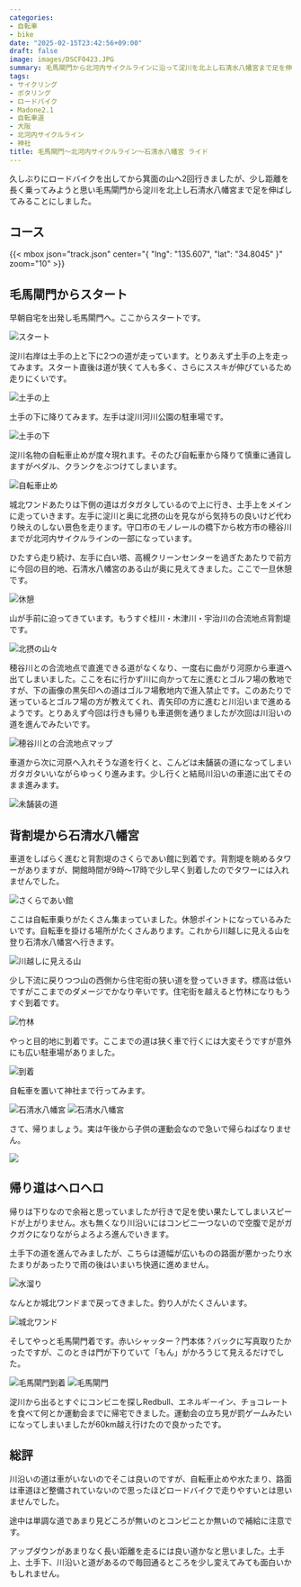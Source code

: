 ```yaml
---
categories:
- 自転車
- bike
date: "2025-02-15T23:42:56+09:00"
draft: false
image: images/DSCF0423.JPG
summary: 毛馬閘門から北河内サイクルラインに沿って淀川を北上し石清水八幡宮まで足を伸ばしてみることにしました。
tags:
- サイクリング
- ポタリング
- ロードバイク
- Madone2.1
- 自転車道
- 大阪
- 北河内サイクルライン
- 神社
title: 毛馬閘門～北河内サイクルライン～石清水八幡宮 ライド
---
```


久しぶりにロードバイクを出してから箕面の山へ2回行きましたが、少し距離を長く乗ってみようと思い毛馬閘門から淀川を北上し石清水八幡宮まで足を伸ばしてみることにしました。

## コース

{{< mbox json="track.json" center="{ \"lng\": \"135.607\", \"lat\": \"34.8045\" }" zoom="10" >}} 

## 毛馬閘門からスタート

早朝自宅を出発し毛馬閘門へ。ここからスタートです。

![スタート](./images/DSCF0402.JPG)

淀川右岸は土手の上と下に2つの道が走っています。とりあえず土手の上を走ってみます。スタート直後は道が狭くて人も多く、さらにススキが伸びているため走りにくいです。

![土手の上](./images/DSCF0405.JPG)

土手の下に降りてみます。左手は淀川河川公園の駐車場です。

![土手の下](./images/DSCF0406.JPG)

淀川名物の自転車止めが度々現れます。そのたび自転車から降りて慎重に通貨しますがペダル、クランクをぶつけてしまいます。

![自転車止め](./images/DSCF0407.JPG)

城北ワンドあたりは下側の道はガタガタしているので上に行き、土手上をメインに走っていきます。左手に淀川と奥に北摂の山を見ながら気持ちの良いけど代わり映えのしない景色を走ります。守口市のモノレールの橋下から枚方市の穂谷川までが北河内サイクルラインの一部になっています。

ひたすら走り続け、左手に白い塔、高槻クリーンセンターを過ぎたあたりで前方に今回の目的地、石清水八幡宮のある山が奥に見えてきました。ここで一旦休憩です。

![休憩](./images/DSCF0408.JPG)

山が手前に迫ってきています。もうすぐ桂川・木津川・宇治川の合流地点背割堤です。

![北摂の山々](./images/DSCF0410.JPG)

穂谷川との合流地点で直進できる道がなくなり、一度右に曲がり河原から車道へ出てしまいました。ここを右に行かず川に向かって左に進むとゴルフ場の敷地ですが、下の画像の黒矢印への道はゴルフ場敷地内で進入禁止です。このあたりで迷っているとゴルフ場の方が教えてくれ、青矢印の方に進むと川沿いまで進めるようです。とりあえず今回は行きも帰りも車道側を通りましたが次回は川沿いの道を進んでみたいです。

![穂谷川との合流地点マップ](./images/text5821.png)

車道から次に河原へ入れそうな道を行くと、こんどは未舗装の道になってしまいガタガタいいながらゆっくり進みます。少し行くと結局川沿いの車道に出てそのまま進みます。

![未舗装の道](./images/DSCF0412.JPG)

## 背割堤から石清水八幡宮

車道をしばらく進むと背割堤のさくらであい館に到着です。背割堤を眺めるタワーがありますが、開館時間が9時～17時で少し早く到着したのでタワーには入れませんでした。

![さくらであい館](./images/IMG_20201011_085143.jpg)

ここは自転車乗りがたくさん集まっていました。休憩ポイントになっているみたいです。自転車を掛ける場所がたくさんあります。これから川越しに見える山を登り石清水八幡宮へ行きます。

![川越しに見える山](./images/DSCF0415.JPG)

少し下流に戻りつつ山の西側から住宅街の狭い道を登っていきます。標高は低いですがここまでのダメージでかなり辛いです。住宅街を越えると竹林になりもうすぐ到着です。

![竹林](./images/IMG_20201011_090956.jpg)

やっと目的地に到着です。ここまでの道は狭く車で行くには大変そうですが意外にも広い駐車場がありました。

![到着](./images/IMG_20201011_091401.jpg)

自転車を置いて神社まで行ってみます。

![石清水八幡宮](./images/DSCF0419.JPG)
![石清水八幡宮](./images/DSCF0421.JPG)

さて、帰りましょう。実は午後から子供の運動会なので急いで帰らねばなりません。

![](./images/DSCF0427.JPG)

## 帰り道はヘロヘロ

帰りは下りなので余裕と思っていましたが行きで足を使い果たしてしまいスピードが上がりません。水も無くなり川沿いにはコンビニ一つないので空腹で足がガクガクになりながらよろよろ進んでいきます。

土手下の道を進んでみましたが、こちらは道幅が広いものの路面が悪かったり水たまりがあったりで雨の後はいまいち快適に進めません。

![水溜り](./images/DSCF0431.JPG)

なんとか城北ワンドまで戻ってきました。釣り人がたくさんいます。

![城北ワンド](./images/DSCF0433.JPG)

そしてやっと毛馬閘門着です。赤いシャッター？門本体？バックに写真取りたかったですが、このときは門が下りていて「もん」がかろうじて見えるだけでした。

![毛馬閘門到着](./images/DSCF0435.JPG)
![毛馬閘門](./images/DSCF0438.JPG)

淀川から出るとすぐにコンビニを探しRedbull、エネルギーイン、チョコレートを食べて何とか運動会までに帰宅できました。運動会の立ち見が罰ゲームみたいになってしまいましたが60km越え行けたので良かったです。

## 総評

川沿いの道は車がいないのでそこは良いのですが、自転車止めや水たまり、路面は車道ほど整備されていないので思ったほどロードバイクで走りやすいとは思いませんでした。

途中は単調な道であまり見どころが無いのとコンビニとか無いので補給に注意です。

アップダウンがあまりなく長い距離を走るには良い道かなと思いました。土手上、土手下、川沿いと道があるので毎回通るところを少し変えてみても面白いかもしれません。
